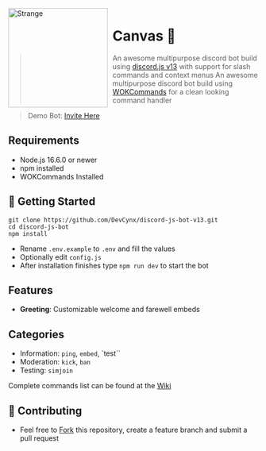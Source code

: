 <img width="200" height="200" align="left" style="float: left; margin: 0 10px 0 0;" alt="Strange" src="https://cdn.discordapp.com/attachments/890664906997776500/896655691840909342/download_5.jpg?size=1024">

# Canvas 🤖

> An awesome multipurpose discord bot build using [discord.js v13](https://discord.js.org) with support for slash commands and context menus
> An awesome multipurpose discord bot build using [WOKCommands](https://github.com/AlexzanderFlores/WOKCommands) for a clean looking command handler

> Demo Bot: [Invite Here](https://discord.com/oauth2/authorize?client_id=752922609733337190&permissions=397602323830&scope=bot%20applications.commands)

## Requirements

- Node.js 16.6.0 or newer
- npm installed
- WOKCommands Installed

## 🚀 Getting Started

```
git clone https://github.com/DevCynx/discord-js-bot-v13.git
cd discord-js-bot
npm install
```

- Rename `.env.example` to `.env` and fill the values
- Optionally edit `config.js`
- After installation finishes type `npm run dev` to start the bot

## Features

- **Greeting**: Customizable welcome and farewell embeds

## Categories

- Information: `ping`, `embed`, `test``
- Moderation: `kick`, `ban`
- Testing: `simjoin`

Complete commands list can be found at the [Wiki](https://github.com/DevCynx/discord-js-bot-v13/wiki)

## 🤝 Contributing

- Feel free to [Fork](https://github.com/DevCynx/discord-js-botv13/fork) this repository, create a feature branch and submit a pull request
